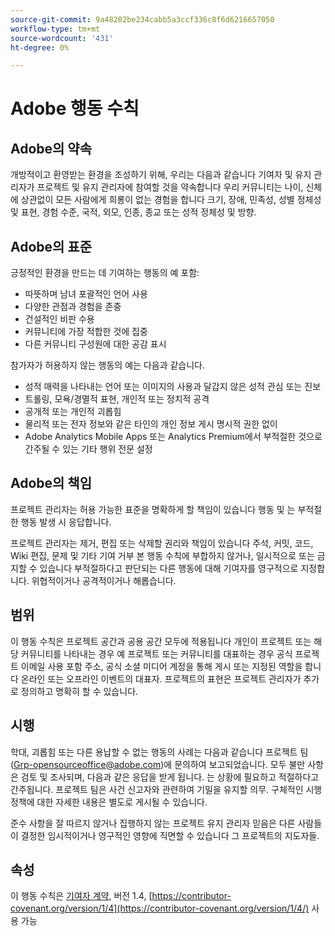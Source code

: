 ```yaml
---
source-git-commit: 9a48202be234cabb5a3ccf336c8f6d6216657050
workflow-type: tm+mt
source-wordcount: '431'
ht-degree: 0%

---
```

# Adobe 행동 수칙

## Adobe의 약속

개방적이고 환영받는 환경을 조성하기 위해, 우리는 다음과 같습니다
기여자 및 유지 관리자가 프로젝트 및 유지 관리자에 참여할 것을 약속합니다
우리 커뮤니티는 나이, 신체에 상관없이 모든 사람에게 희롱이 없는 경험을 합니다
크기, 장애, 민족성, 성별 정체성 및 표현, 경험 수준,
국적, 외모, 인종, 종교 또는 성적 정체성 및
방향.

## Adobe의 표준

긍정적인 환경을 만드는 데 기여하는 행동의 예
포함:

* 따뜻하며 남녀 포괄적인 언어 사용
* 다양한 관점과 경험을 존중
* 건설적인 비판 수용
* 커뮤니티에 가장 적합한 것에 집중
* 다른 커뮤니티 구성원에 대한 공감 표시

참가자가 허용하지 않는 행동의 예는 다음과 같습니다.

* 성적 매력을 나타내는 언어 또는 이미지의 사용과 달갑지 않은 성적 관심 또는
진보
* 트롤링, 모욕/경멸적 표현, 개인적 또는 정치적 공격
* 공개적 또는 개인적 괴롭힘
* 물리적 또는 전자 정보와 같은 타인의 개인 정보 게시
명시적 권한 없이
* Adobe Analytics Mobile Apps 또는 Analytics Premium에서 부적절한 것으로 간주될 수 있는 기타 행위
전문 설정

## Adobe의 책임

프로젝트 관리자는 허용 가능한 표준을 명확하게 할 책임이 있습니다
행동 및 는
부적절한 행동 발생 시 응답합니다.

프로젝트 관리자는 제거, 편집 또는 삭제할 권리와 책임이 있습니다
주석, 커밋, 코드, Wiki 편집, 문제 및 기타 기여 거부
본 행동 수칙에 부합하지 않거나, 일시적으로 또는 금지할 수 있습니다
부적절하다고 판단되는 다른 행동에 대해 기여자를 영구적으로 지정합니다.
위협적이거나 공격적이거나 해롭습니다.

## 범위

이 행동 수칙은 프로젝트 공간과 공용 공간 모두에 적용됩니다
개인이 프로젝트 또는 해당 커뮤니티를 나타내는 경우 예
프로젝트 또는 커뮤니티를 대표하는 경우 공식 프로젝트 이메일 사용 포함
주소, 공식 소셜 미디어 계정을 통해 게시 또는 지정된 역할을 합니다
온라인 또는 오프라인 이벤트의 대표자. 프로젝트의 표현은
프로젝트 관리자가 추가로 정의하고 명확히 할 수 있습니다.

## 시행

학대, 괴롭힘 또는 다른 용납할 수 없는 행동의 사례는 다음과 같습니다
프로젝트 팀(Grp-opensourceoffice@adobe.com)에 문의하여 보고되었습니다. 모두
불만 사항은 검토 및 조사되며, 다음과 같은 응답을 받게 됩니다.
는 상황에 필요하고 적절하다고 간주됩니다. 프로젝트 팀은
사건 신고자와 관련하여 기밀을 유지할 의무.
구체적인 시행 정책에 대한 자세한 내용은 별도로 게시될 수 있습니다.

준수 사항을 잘 따르지 않거나 집행하지 않는 프로젝트 유지 관리자
믿음은 다른 사람들이 결정한 임시적이거나 영구적인 영향에 직면할 수 있습니다
그 프로젝트의 지도자들.

## 속성

이 행동 수칙은 [기여자 계약](https://contributor-covenant.org), 버전 1.4,
[https://contributor-covenant.org/version/1/4](https://contributor-covenant.org/version/1/4/) 사용 가능

